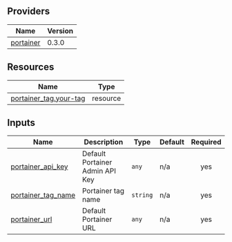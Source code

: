 <!-- BEGIN_TF_DOCS -->


## Providers

| Name | Version |
|------|---------|
| <a name="provider_portainer"></a> [portainer](#provider\_portainer) | 0.3.0 |

## Resources

| Name | Type |
|------|------|
| [portainer_tag.your-tag](https://registry.terraform.io/providers/grulicht/portainer/latest/docs/resources/tag) | resource |

## Inputs

| Name | Description | Type | Default | Required |
|------|-------------|------|---------|:--------:|
| <a name="input_portainer_api_key"></a> [portainer\_api\_key](#input\_portainer\_api\_key) | Default Portainer Admin API Key | `any` | n/a | yes |
| <a name="input_portainer_tag_name"></a> [portainer\_tag\_name](#input\_portainer\_tag\_name) | Portainer tag name | `string` | n/a | yes |
| <a name="input_portainer_url"></a> [portainer\_url](#input\_portainer\_url) | Default Portainer URL | `any` | n/a | yes |
<!-- END_TF_DOCS -->